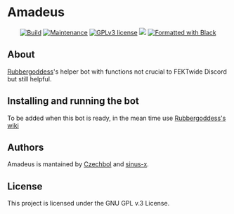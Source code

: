# Amadeus

<p align="center">
  <a href="https://github.com/Czechbol/Amadeus/actions?query=workflow%3AAmadeus"><img src="https://github.com/Czechbol/Amadeus/workflows/Amadeus/badge.svg?branch=master" alt="Build" /></a>
  <a href="https://github.com/Czechbol/Amadeus/graphs/commit-activity"><img src="https://img.shields.io/github/last-commit/Czechbol/Amadeus" alt="Maintenance" /></a>
  <a href="https://github.com/Czechbol/Amadeus/blob/master/LICENSE"><img src="https://img.shields.io/badge/License-GPLv3-brightgreen.svg" alt="GPLv3 license" /></a>
  <a href="https://app.codacy.com/manual/Czechbol/Amadeus?utm_source=github.com&utm_medium=referral&utm_content=Czechbol/Amadeus&utm_campaign=Badge_Grade_Dashboard"><img src="https://api.codacy.com/project/badge/Grade/226d8bbd49e242d1a710cb03c2f2764a"></a>
  <a href="https://github.com/psf/black"><img src="https://img.shields.io/badge/code%20style-black-000000.svg" alt="Formatted with Black" /></a>
  
</p>

## About

[Rubbergoddess](https://github.com/sinus-x/rubbergoddess)'s helper bot with functions not crucial to FEKTwide Discord but still helpful.

## Installing and running the bot

To be added when this bot is ready, in the mean time use [Rubbergoddess's wiki](https://github.com/sinus-x/rubbergoddess/wiki)

## Authors

Amadeus is mantained by [Czechbol](https://github.com/Czechbol) and 
[sinus-x](https://github.com/sinus-x).

## License

This project is licensed under the GNU GPL v.3 License.

